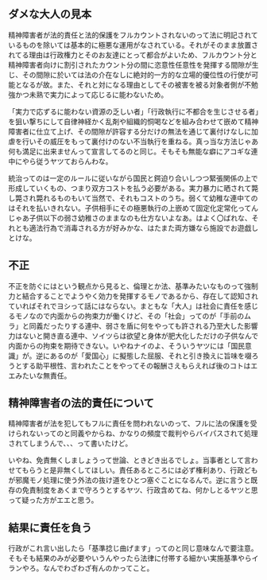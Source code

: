 ﻿## ダメな大人の見本

精神障害者が法的責任と法的保護をフルカウントされないのって法に明記されているものを除いては基本的に極悪な運用がなされている。それがそのまま放置されてる理由は行政権力とそのお友達にとって都合がよいため、フルカウント分と精神障害者向けに割引されたカウント分の間に恣意性任意性を発揮する間隙が生じ、その間隙に於いては法の介在なしに絶対的一方的な立場的優位性の行使が可能となるが故。また、それと対になる理由としてその被害を被る対象者側が不勉強かつ未熟で実力によって応じるに能わないため。

「実力で応ずるに能わない資源の乏しい者」「行政執行に不都合を生じさせる者」を狙い撃ちにして自律神経かく乱剤や組織的恫喝などを組み合わせて嵌めて精神障害者に仕立て上げ、その間隙が許容する分だけの無法を通じて裏付けなしに加虐を行いその威圧をもって裏付けのない不当執行を重ねる。真っ当な方法じゃあ何も満足に出来ませんって宣言してるのと同じ。そもそも無能な癖にアコギな連中にやら従うヤツておらんわな。

統治ってのは一定のルールに従いながら国民と鍔迫り合いしつつ緊張関係の上で形成していくもの、つまり双方コストを払う必要がある。実力暴力に晒されて斃し斃され斃れるものもいて当然で、それもコストのうち。弱くて幼稚な連中てのはそれを払いきれない。子供相手にその極悪執行の上嵌めて固定化定常化ってんじゃあ子供以下の弱さ幼稚さのままなのも仕方ないよなあ。はよく〇ばれな、それとも適法行為で消毒される方が好みかな、はたまた両方嫌なら施設でお遊戯しとけな。


## 不正

不正を防ぐにはという観点から見ると、倫理とか法、基準みたいなものって強制力と結合することでようやく効力を発揮するモノであるから、存在して認知されていればそれでヨシって話にはならない。まともな「大人」は社会に責任を感じるモノなので内面からの拘束力が働くけど、その「社会」ってのが「手前のムラ」と同義だったりする連中、弱さを盾に何をやっても許される乃至大した影響力はないと開き直る連中、ソイツらは欲望と身体が肥大化しただけの子供なんで内面からの拘束を期待できない。いやねナイのよ、そういうヤツには「国民意識」が。逆にあるのが「愛国心」に擬態した屈服、それと引き換えに旨味を啜ろうとする助平根性、言われたことをやってその報酬さえもらえれば後のコトはエエみたいな無責任。


## 精神障害者の法的責任について

精神障害者が法を犯してもフルに責任を問われないのって、フルに法の保護を受けられないってのと同義やからね、かなりの頻度で裁判やらバイパスされて処理されてしまうんで、、、って書いたけど。

いやね、免責無くしましょうって世論、ときどき出るでしょ。当事者として言わせてもらうと是非無くしてほしい。責任あるところには必ず権利あり、行政どもが邪魔モノ処理に使う外法の抜け道をひとつ塞ぐことになるんで。逆に言うと既存の免責制度をあくまで守ろうとするヤツ、行政含めてね、何かしとるヤツと思って疑った方がエエと思う。


## 結果に責任を負う

行政がこれ言い出したら「基準捻じ曲げます」ってのと同じ意味なんで要注意。そもそも結果のみが必要やいうんやったら法律に付帯する細かい実施基準やらイランやろ。なんでわざわざ有んのかってこと。
